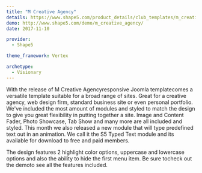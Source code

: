 ```yaml
---
title: "M Creative Agency"
details: https://www.shape5.com/product_details/club_templates/m_creative_agency_-_club_template.html
demo: http://www.shape5.com/demo/m_creative_agency/
date: 2017-11-10

provider:
  - Shape5

theme_framework: Vertex

archetype:
  - Visionary
---
```


With the release of M Creative Agencyresponsive Joomla templatecomes a versatile template suitable for a broad range of sites. Great for a creative agency, web design firm, standard business site or even personal portfolio. We've included the most amount of modules and styled to match the design to give you great flexibility in putting together a site. Image and Content Fader, Photo Showcase, Tab Show and many more are all included and styled. This month we also released a new module that will type predefined text out in an animation. We call it the S5 Typed Text module and its available for download to free and paid members.

The design features 2 highlight color options, uppercase and lowercase options and also the ability to hide the first menu item. Be sure tocheck out the demoto see all the features included.
